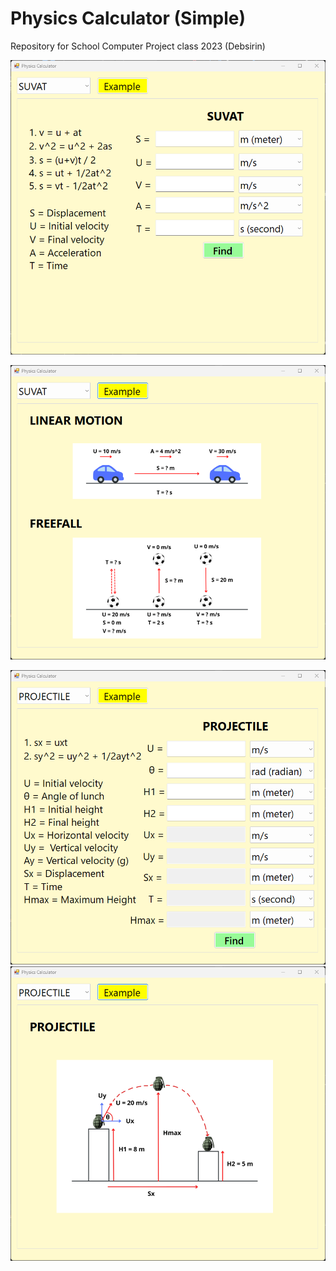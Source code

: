 # Physics Calculator (Simple)
Repository for School Computer Project class 2023 (Debsirin)

![pic1](/images/pic1.png)

![pic1](/images/pic2.png)

![pic1](/images/pic3.png
)
![pic1](/images/pic4.png)